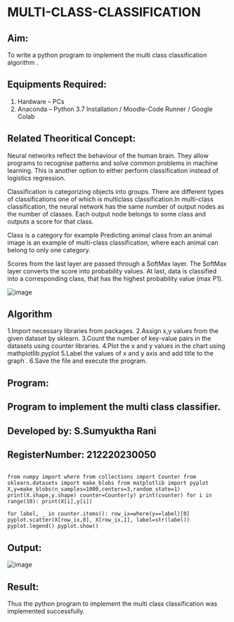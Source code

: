 # MULTI-CLASS-CLASSIFICATION
## Aim:
To write a python program to implement the multi class classification algorithm .

## Equipments Required:
1. Hardware – PCs
2. Anaconda – Python 3.7 Installation / Moodle-Code Runner / Google Colab

## Related Theoritical Concept:
Neural networks reflect the behaviour of the human brain. They allow programs to recognise patterns and solve common problems in machine learning. This is another option to either perform classification instead of logistics regression.

Classification is categorizing objects into groups. There are different types of classifications one of which is multiclass classification.In multi-class classification, the neural network has the same number of output nodes as the number of classes. Each output node belongs to some class and outputs a score for that class.

Class is a category for example Predicting animal class from an animal image is an example of multi-class classification, where each animal can belong to only one category.

Scores from the last layer are passed through a SoftMax layer. The SoftMax layer converts the score into probability values. At last, data is classified into a corresponding class, that has the highest probability value (max P1).

![image](https://user-images.githubusercontent.com/75235818/164053621-666dfe59-e794-4ea7-8481-884a8f2caec5.png)



## Algorithm
1.Import necessary libraries from packages.
2.Assign x,y values from the given dataset by sklearn.
3.Count the number of key-value pairs in the datasets using counter libraries.
4.Plot the x and y values in the chart using mathplotlib.pyplot
5.Label the values of x and y axis and add title to the graph .
6.Save the file and execute the program.

## Program:
## Program to implement the multi class classifier.
## Developed by: S.Sumyuktha Rani
## RegisterNumber: 212220230050

```

from numpy import where from collections import Counter from sklearn.datasets import make_blobs from matplotlib import pyplot X,y=make_blobs(n_samples=1000,centers=3,random_state=1) print(X.shape,y.shape) counter=Counter(y) print(counter) for i in range(10): print(X[i],y[i])

for label, _ in counter.items(): row_ix=where(y==label)[0] pyplot.scatter(X[row_ix,0], X[row_ix,1], label=str(label)) pyplot.legend() pyplot.show()

```

## Output:
![image](https://user-images.githubusercontent.com/75235818/164054024-da862c70-297b-4eca-81b9-2274cff6a916.png)


## Result:
Thus the python program to implement the multi class classification was implemented successfully.
